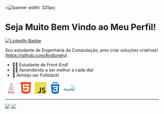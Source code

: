 <![banner](https://user-images.githubusercontent.com/66445816/223075803-9f873c57-d14d-4eb0-a7cc-693e5d2755ee.gif) width: 325px;

# Seja Muito Bem Vindo ao Meu Perfil!
  <div id="badges">
  <a href = "https://github.com/Andlonely">
    <img src="https://img.shields.io/badge/LinkedIn-blue?style=for-the-badge&logo=linkedin&logoColor=white" alt="LinkedIn Badge"/>
  </a>
</div>

Sou estudante de Engenharia da Computação, amo criar soluções criativas! (https://github.com/Andlonely).

-  👨‍💻 Estudante de Front-End!
-  🤴🏼 Aprendendo a ser melhor a cada dia!
-  🥷 Almeijo ser Fullstack!

<div>
  <img src="https://github.com/devicons/devicon/blob/master/icons/java/java-original-wordmark.svg" title="Java" alt="Java" width="40" height="40"/>&nbsp;
  <img src="https://github.com/devicons/devicon/blob/master/icons/html5/html5-original.svg" title="HTML5" alt="HTML" width="40" height="40"/>&nbsp;
  <img src="https://github.com/devicons/devicon/blob/master/icons/javascript/javascript-original.svg" title="JavaScript" alt="JavaScript" width="40" height="40"/>&nbsp;
  <img src="https://github.com/devicons/devicon/blob/master/icons/css3/css3-plain-wordmark.svg" title="css3" alt="css3" width="40" height="40"/>&nbsp;
  <img src="https://github.com/devicons/devicon/blob/master/icons/mysql/mysql-plain-wordmark.svg" title="mysql" alt="css3" width="40" height="40"/>&nbsp;
</div>
</div>

---


<div align = "left">
<img height = "200em" src="https://github-readme-stats.vercel.app/api/top-langs/?username=Andlonely&show_icons=true&theme=bear&count_private=true"/>
<img height = "200em" src="https://github-readme-stats.vercel.app/api?username=Andlonely&show_icons=true&show_icons=true&theme=bear&count_private=true" />
</div>
